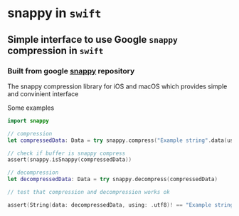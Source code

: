 # snappy in `swift`

## Simple interface to use Google `snappy` compression in `swift`

### Built from google [snappy](https://github.com/google/snappy) repository 

The snappy compression library for iOS and macOS which provides simple and convinient interface

Some examples

```swift
import snappy

// compression
let compressedData: Data = try snappy.compress("Example string".data(using: .utf8)!)

// check if buffer is snappy compress
assert(snappy.isSnappy(compressedData))

// decompression
let decompressedData: Data = try snappy.decompress(compressedData)

// test that compression and decompression works ok

assert(String(data: decompressedData, using: .utf8)! == "Example string")
```
